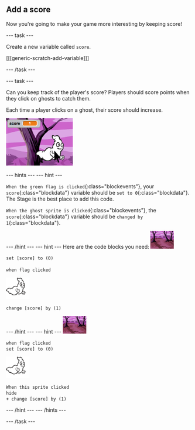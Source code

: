 ## Add a score

Now you're going to make your game more interesting by keeping score!

--- task ---

Create a new variable called `score`.

[[[generic-scratch-add-variable]]]

--- /task ---

--- task ---

Can you keep track of the player's score? Players should score points when they click on ghosts to catch them.

Each time a player clicks on a ghost, their score should increase.

![Increasing score](images/ghost-score-test.png)

--- hints ---
--- hint ---

`When the green flag is clicked`{:class="blockevents"}, your `score`{:class="blockdata"} variable should be `set to 0`{:class="blockdata"}. The Stage is the best place to add this code.

`When the ghost sprite is clicked`{:class="blockevents"}, the `score`{:class="blockdata"} variable should be `changed by 1`{:class="blockdata"}.

--- /hint ---
--- hint ---
Here are the code blocks you need:
![backdrop icon](images/ghost-backdrop.png)
``` blocks
set [score] to (0)

when flag clicked
```

![ghost-sprite](images/ghost-sprite.png)
``` blocks
change [score] by (1)
```
--- /hint ---
--- hint ---
![backdrop icon](images/ghost-backdrop.png)

``` blocks
when flag clicked
set [score] to (0)
```
![ghost-sprite](images/ghost-sprite.png)
``` blocks
When this sprite clicked
hide
+ change [score] by (1)
```
--- /hint ---
--- /hints ---

--- /task ---
